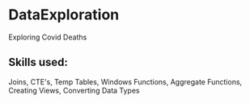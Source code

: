 # DataExploration
Exploring Covid Deaths

## Skills used:
Joins, CTE's, Temp Tables, Windows Functions, Aggregate Functions, Creating Views, Converting Data Types
